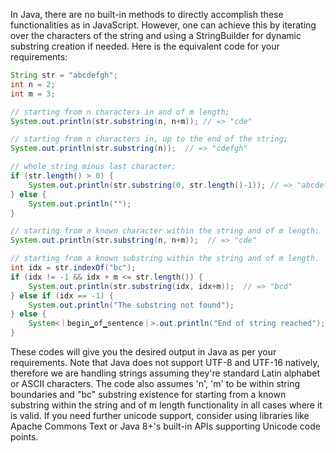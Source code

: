 In Java, there are no built-in methods to directly accomplish these functionalities as in JavaScript. However, one can achieve this by iterating over the characters of the string and using a StringBuilder for dynamic substring creation if needed. Here is the equivalent code for your requirements:
```java
String str = "abcdefgh";
int n = 2;
int m = 3;

// starting from n characters in and of m length;
System.out.println(str.substring(n, n+m)); // => "cde"

// starting from n characters in, up to the end of the string;
System.out.println(str.substring(n));  // => "cdefgh"

// whole string minus last character;
if (str.length() > 0) {
    System.out.println(str.substring(0, str.length()-1)); // => "abcdefg"
} else {
    System.out.println("");
}

// starting from a known character within the string and of m length;
System.out.println(str.substring(n, n+m));  // => "cde"

// starting from a known substring within the string and of m length.
int idx = str.indexOf("bc");  
if (idx != -1 && idx + m <= str.length()) {
    System.out.println(str.substring(idx, idx+m));  // => "bcd"
} else if (idx == -1) {
    System.out.println("The substring not found");  
} else {
    System<｜begin▁of▁sentence｜>.out.println("End of string reached");<｜end▁of▁sentence｜><｜begin▁of▁sentence｜>    
}
```
These codes will give you the desired output in Java as per your requirements. Note that Java does not support UTF-8 and UTF-16 natively, therefore we are handling strings assuming they're standard Latin alphabet or ASCII characters. The code also assumes 'n', 'm' to be within string boundaries and "bc" substring existence for starting from a known substring within the string and of m length functionality in all cases where it is valid. If you need further unicode support, consider using libraries like Apache Commons Text or Java 8+'s built-in APIs supporting Unicode code points.


